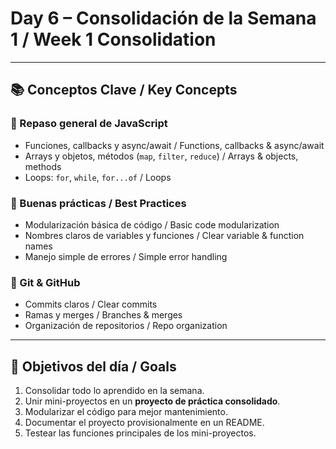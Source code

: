 # Day 6 – Consolidación de la Semana 1 / Week 1 Consolidation

---

## 📚 Conceptos Clave / Key Concepts

### 🔹 Repaso general de JavaScript
- Funciones, callbacks y async/await / Functions, callbacks & async/await
- Arrays y objetos, métodos (`map`, `filter`, `reduce`) / Arrays & objects, methods
- Loops: `for`, `while`, `for...of` / Loops

### 🔹 Buenas prácticas / Best Practices
- Modularización básica de código / Basic code modularization
- Nombres claros de variables y funciones / Clear variable & function names
- Manejo simple de errores / Simple error handling

### 🔹 Git & GitHub
- Commits claros / Clear commits
- Ramas y merges / Branches & merges
- Organización de repositorios / Repo organization

---

## 🎯 Objetivos del día / Goals

1. Consolidar todo lo aprendido en la semana.  
2. Unir mini-proyectos en un **proyecto de práctica consolidado**.  
3. Modularizar el código para mejor mantenimiento.  
4. Documentar el proyecto provisionalmente en un README.  
5. Testear las funciones principales de los mini-proyectos.

